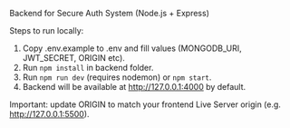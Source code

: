 Backend for Secure Auth System (Node.js + Express)

Steps to run locally:
1. Copy .env.example to .env and fill values (MONGODB_URI, JWT_SECRET, ORIGIN etc).
2. Run `npm install` in backend folder.
3. Run `npm run dev` (requires nodemon) or `npm start`.
4. Backend will be available at http://127.0.0.1:4000 by default.

Important: update ORIGIN to match your frontend Live Server origin (e.g. http://127.0.0.1:5500).
